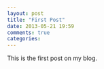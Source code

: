 ```yaml
---
layout: post
title: "First Post"
date: 2013-05-21 19:59
comments: true
categories: 
---
```

This is the first post on my blog.